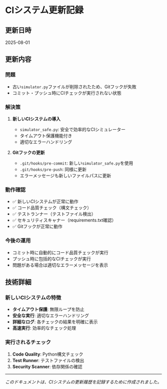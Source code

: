 # CIシステム更新記録

## 更新日時
2025-08-01

## 更新内容

### 問題
- 古い`simulator.py`ファイルが削除されたため、Gitフックが失敗
- コミット・プッシュ時にCIチェックが実行されない状態

### 解決策
1. **新しいCIシステムの導入**
   - `simulator_safe.py`: 安全で効率的なCIシミュレーター
   - タイムアウト保護機能付き
   - 適切なエラーハンドリング

2. **Gitフックの更新**
   - `.git/hooks/pre-commit`: 新しい`simulator_safe.py`を使用
   - `.git/hooks/pre-push`: 同様に更新
   - エラーメッセージも新しいファイルパスに更新

### 動作確認
- ✅ 新しいCIシステムが正常に動作
- ✅ コード品質チェック（構文チェック）
- ✅ テストランナー（テストファイル検出）
- ✅ セキュリティスキャナー（requirements.txt確認）
- ✅ Gitフックが正常に動作

### 今後の運用
- コミット時に自動的にコード品質チェックが実行
- プッシュ時に包括的なCIチェックが実行
- 問題がある場合は適切なエラーメッセージを表示

## 技術詳細

### 新しいCIシステムの特徴
- **タイムアウト保護**: 無限ループを防止
- **安全な実行**: 適切なエラーハンドリング
- **詳細なログ**: 各チェックの結果を明確に表示
- **高速実行**: 効率的なチェック処理

### 実行されるチェック
1. **Code Quality**: Python構文チェック
2. **Test Runner**: テストファイルの検出
3. **Security Scanner**: 依存関係の確認

---

*このドキュメントは、CIシステムの更新履歴を記録するために作成されました。*
